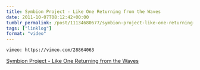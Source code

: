 ```yaml
---
title: Symbion Project - Like One Returning from the Waves
date: 2011-10-07T08:12:42+00:00
tumblr_permalink: /post/11134680677/symbion-project-like-one-returning-from-the
tags: ["linklog"]
format: "video"
---
```


`vimeo: https://vimeo.com/28864063`

[Symbion Project - Like One Returning from the Waves][1]

[1]: https://vimeo.com/28864063
